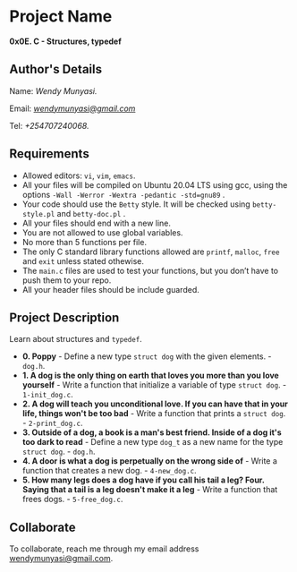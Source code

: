 # Project Name
**0x0E. C - Structures, typedef**

## Author's Details
Name: *Wendy Munyasi.*

Email: *wendymunyasi@gmail.com*

Tel: *+254707240068.*

##  Requirements
*   Allowed editors: `vi`, `vim`, `emacs`.
*   All your files will be compiled on Ubuntu 20.04 LTS using gcc, using the options `-Wall -Werror -Wextra -pedantic -std=gnu89` .
*   Your code should use the `Betty` style. It will be checked using `betty-style.pl` and `betty-doc.pl` .
*   All your files should end with a new line.
*   You are not allowed to use global variables.
*   No more than 5 functions per file.
*   The only C standard library functions allowed are `printf`, `malloc`, `free` and `exit` unless stated othewise.
*   The `main.c` files are used to test your functions, but you don’t have to push them to your repo.
*   All your header files should be include guarded.


## Project Description
Learn about structures and `typedef`.

* **0. Poppy** - Define a new type `struct dog` with the given elements. - `dog.h`.
* **1. A dog is the only thing on earth that loves you more than you love yourself** - Write a function that initialize a variable of type `struct dog`. - `1-init_dog.c`.
* **2. A dog will teach you unconditional love. If you can have that in your life, things won't be too bad** - Write a function that prints a `struct dog`. - `2-print_dog.c`.
* **3. Outside of a dog, a book is a man's best friend. Inside of a dog it's too dark to read** - Define a new type `dog_t` as a new name for the type `struct dog`. - `dog.h`.
* **4. A door is what a dog is perpetually on the wrong side of** - Write a function that creates a new dog. - `4-new_dog.c`.
* **5. How many legs does a dog have if you call his tail a leg? Four. Saying that a tail is a leg doesn't make it a leg** - Write a function that frees dogs. - `5-free_dog.c`.


## Collaborate

To collaborate, reach me through my email address wendymunyasi@gmail.com.